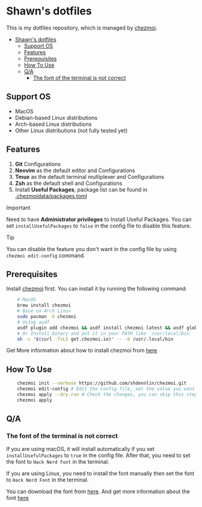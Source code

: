 # Shawn's dotfiles

This is my dotfiles repository, which is managed by [chezmoi](https://www.chezmoi.io/).

- [Shawn's dotfiles](#shawns-dotfiles)
  - [Support OS](#support-os)
  - [Features](#features)
  - [Prerequisites](#prerequisites)
  - [How To Use](#how-to-use)
  - [Q/A](#qa)
    - [The font of the terminal is not correct](#the-font-of-the-terminal-is-not-correct)

## Support OS

- MacOS
- Debian-based Linux distributions
- Arch-based Linux distributions
- Other Linux distributions (not fully tested yet)

## Features

1. **Git** Configurations
2. **Neovim** as the default editor and Configurations
3. **Tmux** as the default terminal multiplexer and Configurations
4. **Zsh** as the default shell and Configurations
5. Install **Useful Packages**, package list can be found in [.chezmoidata/packages.toml](./.chezmoidata/packages.toml)

> [!IMPORTANT]  
> Need to have **Administrator privileges** to Install Useful Packages.
> You can set `installUsefulPackages` to `false` in the config file to disable this feature.

> [!TIP]
> You can disable the feature you don't want in the config file by using `chezmoi edit-config` command.

## Prerequisites

Install [chezmoi](https://www.chezmoi.io/) first. You can install it by running the following command:

``` bash
    # MacOS
    brew install chezmoi
    # Base on Arch Linux
    sudo pacman -S chezmoi
    # Using asdf
    asdf plugin add chezmoi && asdf install chezmoi latest && asdf global chezmoi latest
    # Or Install binary and put it in your PATH like `/usr/local/bin`
    sh -c "$(curl -fsLS get.chezmoi.io)" -- -b /usr/.local/bin
```

Get More information about how to install chezmoi from [here](https://www.chezmoi.io/install/)

## How To Use

``` bash
    chezmoi init --verbose https://github.com/shdennlin/chezmoi.git
    chezmoi edit-config # Edit the config file, set the value you want
    chezmoi apply --dry-run # Check the changes, you can skip this step if you want
    chezmoi apply
```

## Q/A

### The font of the terminal is not correct

If you are using macOS, it will install automatically if you set `installUsefulPackages` to `true` in the config file. After that, you need to set the font to `Hack Nerd Font` in the terminal.

If you are using Linux, you need to install the font manually then set the font to `Hack Nerd Font` in the terminal.

You can download the font from [here](https://www.nerdfonts.com/font-downloads). And get more information about the font [here](https://github.com/ryanoasis/nerd-fonts/tree/master/patched-fonts/Hack)
